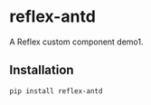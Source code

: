 # reflex-antd

A Reflex custom component demo1.

## Installation

```bash
pip install reflex-antd
```